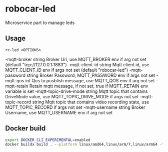 # robocar-led

Microservice part to manage leds
     
## Usage
`rc-led <OPTIONS>`

  -mqtt-broker string
        Broker Uri, use MQTT_BROKER env if arg not set (default "tcp://127.0.0.1:1883")
  -mqtt-client-id string
        Mqtt client id, use MQTT_CLIENT_ID env if args not set (default "robocar-led")
  -mqtt-password string
        Broker Password, MQTT_PASSWORD env if args not set
  -mqtt-qos int
        Qos to pusblish message, use MQTT_QOS env if arg not set
  -mqtt-retain
        Retain mqtt message, if not set, true if MQTT_RETAIN env variable is set
  -mqtt-topic-drive-mode string
        Mqtt topic that contains DriveMode value, use MQTT_TOPIC_DRIVE_MODE if args not set
  -mqtt-topic-record string
        Mqtt topic that contains video recording state, use MQTT_TOPIC_RECORD if args not set
  -mqtt-username string
        Broker Username, use MQTT_USERNAME env if arg not set

## Docker build

```bash
export DOCKER_CLI_EXPERIMENTAL=enabled
docker buildx build . --platform linux/amd64,linux/arm/7,linux/arm64 -t cyrilix/robocar-led
```
